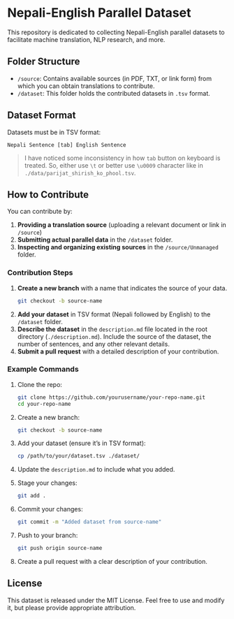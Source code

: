 
# Nepali-English Parallel Dataset

This repository is dedicated to collecting Nepali-English parallel datasets to facilitate machine translation, NLP research, and more.

## Folder Structure

- `/source`: Contains available sources (in PDF, TXT, or link form) from which you can obtain translations to contribute.
- `/dataset`: This folder holds the contributed datasets in `.tsv` format.

## Dataset Format

Datasets must be in TSV format:
```
Nepali Sentence [tab] English Sentence
```
> I have noticed some inconsistency in how `tab` button on keyboard is treated. So, either use `\t` or better use `\u0009` character like in `./data/parijat_shirish_ko_phool.tsv`.

## How to Contribute

You can contribute by:
1. **Providing a translation source** (uploading a relevant document or link in `/source`)
2. **Submitting actual parallel data** in the `/dataset` folder.
3. **Inspecting and organizing existing sources** in the `/source/Unmanaged` folder.

### Contribution Steps

1. **Create a new branch** with a name that indicates the source of your data.
   ```bash
   git checkout -b source-name
   ```
2. **Add your dataset** in TSV format (Nepali followed by English) to the `/dataset` folder.
3. **Describe the dataset** in the `description.md` file located in the root directory (`./description.md`). Include the source of the dataset, the number of sentences, and any other relevant details.
4. **Submit a pull request** with a detailed description of your contribution.

### Example Commands

1. Clone the repo:
   ```bash
   git clone https://github.com/yourusername/your-repo-name.git
   cd your-repo-name
   ```

2. Create a new branch:
   ```bash
   git checkout -b source-name
   ```

3. Add your dataset (ensure it’s in TSV format):
   ```bash
   cp /path/to/your/dataset.tsv ./dataset/
   ```

4. Update the `description.md` to include what you added.

5. Stage your changes:
   ```bash
   git add .
   ```

6. Commit your changes:
   ```bash
   git commit -m "Added dataset from source-name"
   ```

7. Push to your branch:
   ```bash
   git push origin source-name
   ```

8. Create a pull request with a clear description of your contribution.

## License

This dataset is released under the MIT License. Feel free to use and modify it, but please provide appropriate attribution.